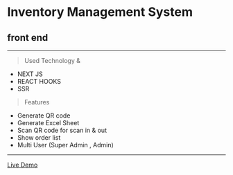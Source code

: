 # Inventory Management System
## front end
___
> Used Technology & 
* NEXT JS
* REACT HOOKS
* SSR
> Features
* Generate QR code
* Generate Excel Sheet
* Scan QR code for scan in & out
* Show order list
* Multi User (Super Admin , Admin)

___
[Live Demo](https://m27inventory.web.app)

